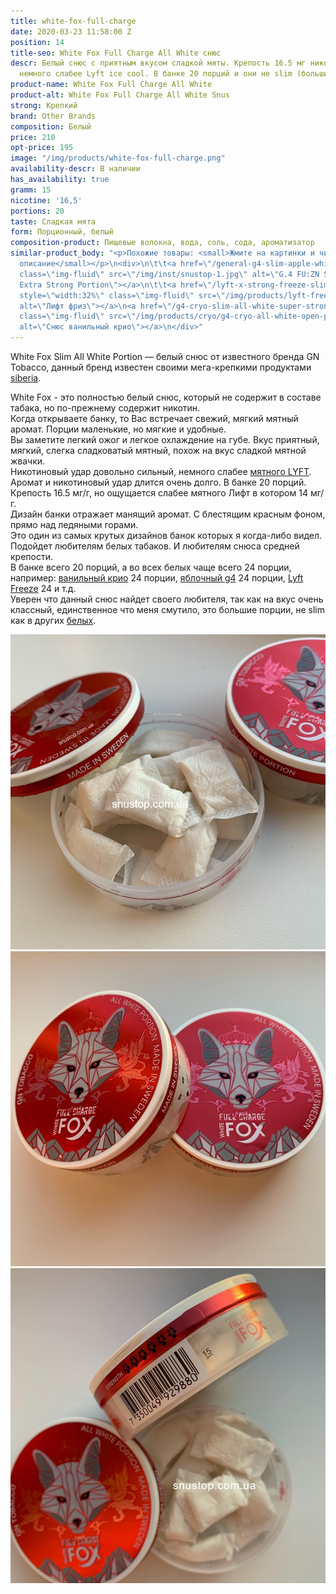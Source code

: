 ```yaml
---
title: white-fox-full-charge
date: 2020-03-23 11:58:00 Z
position: 14
title-seo: White Fox Full Charge All White снюс
descr: Белый снюс с приятным вкусом сладкой мяты. Крепость 16.5 мг никотина, но ощущается
  немного слабее Lyft ice cool. В банке 20 порций и они не slim (большие порции).
product-name: White Fox Full Charge All White
product-alt: White Fox Full Charge All White Snus
strong: Крепкий
brand: Other Brands
composition: Белый
price: 210
opt-price: 195
image: "/img/products/white-fox-full-charge.png"
availability-descr: В наличии
has_availability: true
gramm: 15
nicotine: '16,5'
portions: 20
taste: Сладкая мята
form: Порционный, белый
composition-product: Пищевые волокна, вода, соль, сода, ароматизатор
similar-product_body: "<p>Похожие товары: <small>Жмите на картинки и читайте полное
  описание</small></p>\n<div>\n\t\t<a href=\"/general-g4-slim-apple-white\"><img style=\"width:32%\"
  class=\"img-fluid\" src=\"/img/inst/snustop-1.jpg\" alt=\"G.4 FU:ZN Slim All White
  Extra Strong Portion\"></a>\n\t\t<a href=\"/lyft-x-strong-freeze-slim-white\"><img
  style=\"width:32%\" class=\"img-fluid\" src=\"/img/products/lyft-freeze/lyft-freeze-open.jpg\"
  alt=\"Лифт фриз\"></a>\n<a href=\"/g4-cryo-slim-all-white-super-strong\"><img style=\"width:32%\"
  class=\"img-fluid\" src=\"/img/products/cryo/g4-cryo-all-white-open-portion.jpg\"
  alt=\"Снюс ванильный крио\"></a>\n</div>"
---
```


White Fox Slim All White Portion — белый снюс от известного бренда GN Tobacco, данный бренд известен своими мега-крепкими продуктами [siberia](/siberia).

White Fox - это полностью белый снюс, который не содержит в составе табака, но по-прежнему содержит никотин.<br>
Когда открываете банку, то Вас встречает свежий, мягкий мятный аромат. Порции маленькие, но мягкие и удобные.<br>
Вы заметите легкий ожог и легкое охлаждение на губе. Вкус приятный, мягкий, слегка сладковатый мятный, похож на вкус сладкой мятной жвачки.<br>
Никотиновый удар довольно сильный, немного слабее [мятного LYFT](/lyft-strong-ice-cool-mint-slim-all-white). Аромат и никотиновый удар длится очень долго. В банке 20 порций. Крепость 16.5 мг/г, но ощущается слабее мятного Лифт в котором 14 мг/г.<br>
Дизайн банки отражает манящий аромат. С блестящим красным фоном, прямо над ледяными горами.<br>
Это один из самых крутых дизайнов банок которых я когда-либо видел. Подойдет любителям белых табаков. И любителям снюса средней крепости.<br>
В банке всего 20 порций, а во всех белых чаще всего 24 порции, например: [ванильный крио](/g4-cryo-slim-all-white-super-strong) 24 порции, [яблочный g4](/general-g4-slim-apple-white) 24 порции, [Lyft Freeze](/lyft-x-strong-freeze-slim-white) 24 и т.д.<br>
Уверен что данный снюс найдет своего любителя, так как на вкус очень классный, единственное что меня смутило, это большие порции, не slim как в других [белых](/all-white-snus).
<div class="popup-gallery d-flex mb-2">
	<a class="mr-2" href="/img/products/fox/fox-all-white-open.jpg" title="Белый снюс fox, обратите внимание что пакеты не slim как в <a href='/lyft'>Lyft</a>"><img class="img-fluid" src="/img/products/fox/fox-all-white-open.jpg" alt="White Fox Full Charge All White open"></a>
	<a class="mr-2" href="/img/products/fox/fox-full-charge.JPG" title="Крепость 16,5 мг никотина, по ощущениям как <a href='/general-g4-slim-apple-white'>яблочный g4</a>"><img class="img-fluid" src="/img/products/fox/fox-full-charge.JPG" alt="White Fox Full Charge All"></a>
	<a href="/img/products/fox/fox-strong.jpg" title="Самый крепкий белый снюс - это <a href='/lyft-x-strong-freeze-slim-white'>Лифт фриз</a>"><img class="img-fluid" src="/img/products/fox/fox-strong.jpg" alt="White Fox Full Charge All крепость"></a>
</div>